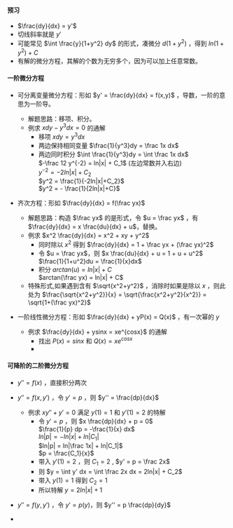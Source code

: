 
#### 预习
  - $\frac{dy}{dx} = y'$
  - 切线斜率就是 $y'$
  - 可能常见 $\int \frac{y}{1+y^2} dy$ 的形式，凑微分 $d(1+y^2)$ ，得到 $ln(1+y^2) + C$
  - 有解的微分方程，其解的个数为无穷多个，因为可以加上任意常数。

#### 一阶微分方程
- 可分离变量微分方程：形如 $y' = \frac{dy}{dx} = f(x,y)$ ，导数，一阶的意思为一阶导。
  - 解题思路：移项、积分。
  - 例求 $xdy - y^3dx = 0$ 的通解
    - 移项 $xdy = y^3dx$
    - 两边保持相同变量 $\frac{1}{y^3}dy = \frac 1x dx$
    - 两边同时积分 $\int \frac{1}{y^3}dy = \int \frac 1x dx$ <br>
      $-\frac 12 y^{-2} = ln|x| + C_1$  (左边常数并入右边) <br>
      $y^{-2}=-2ln|x|+C_2$ <br>
      $y^2 = \frac{1}{-2ln|x|+C_2}$ <br>
      $y^2 = - \frac{1}{2ln|x|+C}$ <br>
      
- 齐次方程：形如 $\frac{dy}{dx} = f(\frac yx)$ 
  - 解题思路：构造 $\frac yx$ 的是形式，令 $u = \frac yx$ ，有 $\frac{dy}{dx} = x \frac{du}{dx} + u$，替换。
  - 例求 $x^2 \frac{dy}{dx} = x^2 + xy + y^2$ 
    - 同时除以 $x^2$ 得到 $\frac{dy}{dx} = 1 + \frac yx + (\frac yx)^2$
    - 令 $u = \frac yx$，则 $x \frac{du}{dx} + u = 1 + u + u^2$ <br>
      $\frac{1}{1+u^2}du = \frac{1}{x}dx$ <br>
    - 积分 $arctan(u) = ln|x| + C$ <br>
      $arctan(\frac yx) = ln|x| + C$
  - 特殊形式,如果遇到含有 $\sqrt{x^2+y^2}$ ，消除时如果是除以 $x$ ，则此处为 $\frac{\sqrt{x^2+y^2}}{x} = \sqrt{\frac{x^2+y^2}{x^2}} = \sqrt{1+(\frac yx)^2}$ 


- 一阶线性微分方程：形如 $\frac{dy}{dx} + yP(x) = Q(x)$ ，有一次幂的 $y$  
  - 例求 $\frac{dy}{dx} + ysinx = xe^{cosx}$ 的通解
    - 找出 $P(x) = sinx$ 和 $Q(x) = xe^{cosx}$
    - 



#### 可降阶的二阶微分方程
- $y'' = f(x)$ ，直接积分两次 
- $y'' = f(x,y')$ ，令 $y' = p$ ，则 $y'' = \frac{dp}{dx}$ 
  - 例求 $xy'' + y' = 0$ 满足 $y(1) = 1$ 和 $y'(1) = 2$ 的特解
    - 令 $y' = p$ ，则 $x \frac{dp}{dx} + p = 0$ <br>
      $\frac{1}{p} dp = -\frac{1}{x} dx$ <br>
      $ln|p| = -ln|x| + ln|C_1|$ <br>
      $ln|p| = ln|\frac 1x| + ln|C_1|$ <br>
      $p = \frac{C_1}{x}$ <br>
    - 带入 $y'(1) = 2$ ，则 $C_1 = 2$ , $y' = p = \frac 2x$ <br>
    - 则 $y = \int y' dx = \int \frac 2x dx = 2ln|x| + C_2$ <br>
    - 带入 $y(1) = 1$ 得到 $C_2 = 1$ <br>
    - 所以特解 $y = 2ln|x| + 1$
- $y'' = f(y,y')$ ，令 $y' = p(y)$，则 $y'' = p \frac{dp}{dy}$




- 
